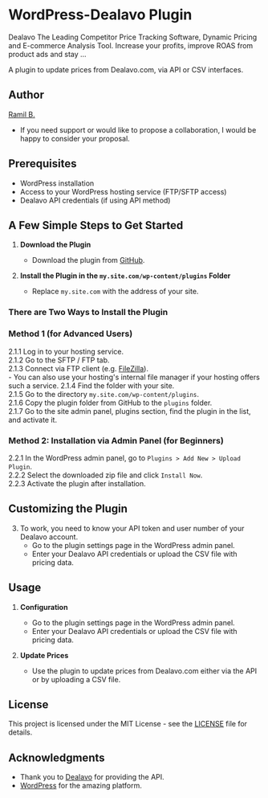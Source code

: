 # WordPress-Dealavo Plugin

Dealavo The Leading Competitor Price Tracking Software, Dynamic Pricing and E-commerce Analysis Tool. Increase your profits, improve ROAS from product ads and stay ...

A plugin to update prices from Dealavo.com, via API or CSV interfaces.

## Author
[Ramil B.](https://t.me/ramil_x)
- If you need support or would like to propose a collaboration, I would be happy to consider your proposal.

## Prerequisites

- WordPress installation
- Access to your WordPress hosting service (FTP/SFTP access)
- Dealavo API credentials (if using API method)

## A Few Simple Steps to Get Started

1. **Download the Plugin**
    - Download the plugin from [GitHub](https://github.com/Ramil001/dealavo/archive/refs/heads/main.zip).

2. **Install the Plugin in the `my.site.com/wp-content/plugins` Folder**
    - Replace `my.site.com` with the address of your site.

### There are Two Ways to Install the Plugin

### Method 1 (for Advanced Users)

2.1.1 Log in to your hosting service.  
2.1.2 Go to the SFTP / FTP tab.  
2.1.3 Connect via FTP client (e.g. [FileZilla](https://filezilla-project.org/)).  
    - You can also use your hosting's internal file manager if your hosting offers such a service.
2.1.4 Find the folder with your site.  
2.1.5 Go to the directory `my.site.com/wp-content/plugins`.  
2.1.6 Copy the plugin folder from GitHub to the `plugins` folder.  
2.1.7 Go to the site admin panel, plugins section, find the plugin in the list, and activate it.

### Method 2: Installation via Admin Panel (for Beginners)

2.2.1 In the WordPress admin panel, go to `Plugins > Add New > Upload Plugin`.  
2.2.2 Select the downloaded zip file and click `Install Now`.  
2.2.3 Activate the plugin after installation.

## Customizing the Plugin

3. To work, you need to know your API token and user number of your Dealavo account.
    - Go to the plugin settings page in the WordPress admin panel.
    - Enter your Dealavo API credentials or upload the CSV file with pricing data.

## Usage

1. **Configuration**
    - Go to the plugin settings page in the WordPress admin panel.
    - Enter your Dealavo API credentials or upload the CSV file with pricing data.

2. **Update Prices**
    - Use the plugin to update prices from Dealavo.com either via the API or by uploading a CSV file.


## License

This project is licensed under the MIT License - see the [LICENSE](LICENSE) file for details.

## Acknowledgments

- Thank you to [Dealavo](https://dealavo.com) for providing the API.
- [WordPress](https://wordpress.org) for the amazing platform.

